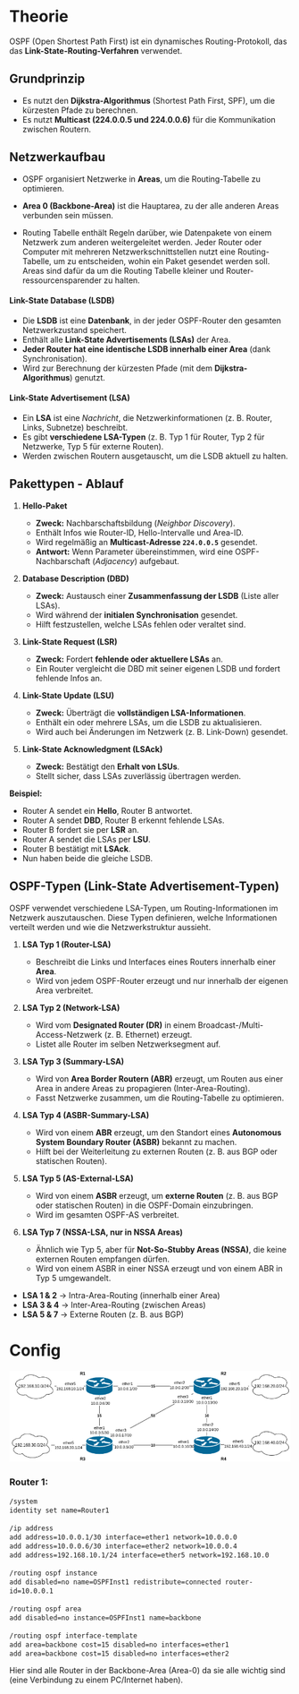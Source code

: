 # Theorie
OSPF (Open Shortest Path First) ist ein dynamisches Routing-Protokoll, das das **Link-State-Routing-Verfahren** verwendet.
## Grundprinzip
- Es nutzt den **Dijkstra-Algorithmus** (Shortest Path First, SPF), um die kürzesten Pfade zu berechnen.
- Es nutzt **Multicast (224.0.0.5 und 224.0.0.6)** für die Kommunikation zwischen Routern.
## Netzwerkaufbau
- OSPF organisiert Netzwerke in **Areas**, um die Routing-Tabelle zu optimieren.
- **Area 0 (Backbone-Area)** ist die Hauptarea, zu der alle anderen Areas verbunden sein müssen.

- Routing Tabelle enthält Regeln darüber, wie Datenpakete von einem Netzwerk zum anderen weitergeleitet werden. Jeder Router oder Computer mit mehreren Netzwerkschnittstellen nutzt eine Routing-Tabelle, um zu entscheiden, wohin ein Paket gesendet werden soll. Areas sind dafür da um die Routing Tabelle kleiner und Router-ressourcensparender zu halten.
#### Link-State Database (LSDB)
- Die **LSDB** ist eine **Datenbank**, in der jeder OSPF-Router den gesamten Netzwerkzustand speichert.
- Enthält alle **Link-State Advertisements (LSAs)** der Area.
- **Jeder Router hat eine identische LSDB innerhalb einer Area** (dank Synchronisation).
- Wird zur Berechnung der kürzesten Pfade (mit dem **Dijkstra-Algorithmus**) genutzt.
#### Link-State Advertisement (LSA)
- Ein **LSA** ist eine _Nachricht_, die Netzwerkinformationen (z. B. Router, Links, Subnetze) beschreibt.
- Es gibt **verschiedene LSA-Typen** (z. B. Typ 1 für Router, Typ 2 für Netzwerke, Typ 5 für externe Routen).
- Werden zwischen Routern ausgetauscht, um die LSDB aktuell zu halten.
## Pakettypen - Ablauf
1. **Hello-Paket**
    - **Zweck:** Nachbarschaftsbildung (_Neighbor Discovery_).
    - Enthält Infos wie Router-ID, Hello-Intervalle und Area-ID.
    - Wird regelmäßig an **Multicast-Adresse `224.0.0.5`** gesendet.
    - **Antwort:** Wenn Parameter übereinstimmen, wird eine OSPF-Nachbarschaft (_Adjacency_) aufgebaut.
        
2. **Database Description (DBD)**
    - **Zweck:** Austausch einer **Zusammenfassung der LSDB** (Liste aller LSAs).
    - Wird während der **initialen Synchronisation** gesendet.
    - Hilft festzustellen, welche LSAs fehlen oder veraltet sind.
        
3. **Link-State Request (LSR)**
    - **Zweck:** Fordert **fehlende oder aktuellere LSAs** an.
    - Ein Router vergleicht die DBD mit seiner eigenen LSDB und fordert fehlende Infos an.
        
4. **Link-State Update (LSU)**
    - **Zweck:** Überträgt die **vollständigen LSA-Informationen**.
    - Enthält ein oder mehrere LSAs, um die LSDB zu aktualisieren.
    - Wird auch bei Änderungen im Netzwerk (z. B. Link-Down) gesendet.
        
5. **Link-State Acknowledgment (LSAck)**
    - **Zweck:** Bestätigt den **Erhalt von LSUs**.
    - Stellt sicher, dass LSAs zuverlässig übertragen werden.

**Beispiel:**
- Router A sendet ein **Hello**, Router B antwortet.
- Router A sendet **DBD**, Router B erkennt fehlende LSAs.
- Router B fordert sie per **LSR** an.
- Router A sendet die LSAs per **LSU**.
- Router B bestätigt mit **LSAck**.
- Nun haben beide die gleiche LSDB.
## OSPF-Typen (**Link-State Advertisement**-Typen)
OSPF verwendet verschiedene LSA-Typen, um Routing-Informationen im Netzwerk auszutauschen. Diese Typen definieren, welche Informationen verteilt werden und wie die Netzwerkstruktur aussieht.

1. **LSA Typ 1 (Router-LSA)**
    
    - Beschreibt die Links und Interfaces eines Routers innerhalb einer **Area**.
    - Wird von jedem OSPF-Router erzeugt und nur innerhalb der eigenen Area verbreitet.
        
2. **LSA Typ 2 (Network-LSA)**
    
    - Wird vom **Designated Router (DR)** in einem Broadcast-/Multi-Access-Netzwerk (z. B. Ethernet) erzeugt.
    - Listet alle Router im selben Netzwerksegment auf.
        
3. **LSA Typ 3 (Summary-LSA)**
    
    - Wird von **Area Border Routern (ABR)** erzeugt, um Routen aus einer Area in andere Areas zu propagieren (Inter-Area-Routing).
    - Fasst Netzwerke zusammen, um die Routing-Tabelle zu optimieren.
        
4. **LSA Typ 4 (ASBR-Summary-LSA)**
    
    - Wird von einem **ABR** erzeugt, um den Standort eines **Autonomous System Boundary Router (ASBR)** bekannt zu machen.
    - Hilft bei der Weiterleitung zu externen Routen (z. B. aus BGP oder statischen Routen).
        
5. **LSA Typ 5 (AS-External-LSA)**
    
    - Wird von einem **ASBR** erzeugt, um **externe Routen** (z. B. aus BGP oder statischen Routen) in die OSPF-Domain einzubringen.
    - Wird im gesamten OSPF-AS verbreitet.
        
6. **LSA Typ 7 (NSSA-LSA, nur in NSSA Areas)**
    
    - Ähnlich wie Typ 5, aber für **Not-So-Stubby Areas (NSSA)**, die keine externen Routen empfangen dürfen.
    - Wird von einem ASBR in einer NSSA erzeugt und von einem ABR in Typ 5 umgewandelt.

- **LSA 1 & 2** → Intra-Area-Routing (innerhalb einer Area)
- **LSA 3 & 4** → Inter-Area-Routing (zwischen Areas)
- **LSA 5 & 7** → Externe Routen (z. B. aus BGP)

# Config
![](../images/Untitled.png)
### Router 1:
```
/system
identity set name=Router1

/ip address
add address=10.0.0.1/30 interface=ether1 network=10.0.0.0
add address=10.0.0.6/30 interface=ether2 network=10.0.0.4
add address=192.168.10.1/24 interface=ether5 network=192.168.10.0

/routing ospf instance
add disabled=no name=OSPFInst1 redistribute=connected router-id=10.0.0.1

/routing ospf area
add disabled=no instance=OSPFInst1 name=backbone

/routing ospf interface-template
add area=backbone cost=15 disabled=no interfaces=ether1
add area=backbone cost=15 disabled=no interfaces=ether2
```

Hier sind alle Router in der Backbone-Area (Area-0) da sie alle wichtig sind (eine Verbindung zu einem PC/Internet haben).
